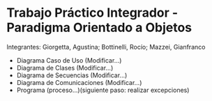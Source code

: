# Trabajo Práctico Integrador - Paradigma Orientado a Objetos

Integrantes: Giorgetta, Agustina; Bottinelli, Rocío; Mazzei, Gianfranco

- Diagrama Caso de Uso (Modificar...)
- Diagrama de Clases (Modificar...)
- Diagrama de Secuencias (Modificar...)
- Diagrama de Comunicaciones (Modificar...)
- Programa (proceso...)(siguiente paso: realizar excepciones)
